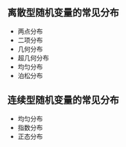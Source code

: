 ## 离散型随机变量的常见分布

- 两点分布
- 二项分布
- 几何分布
- 超几何分布
- 均匀分布
- 泊松分布


## 连续型随机变量的常见分布

- 均匀分布
- 指数分布
- 正态分布

